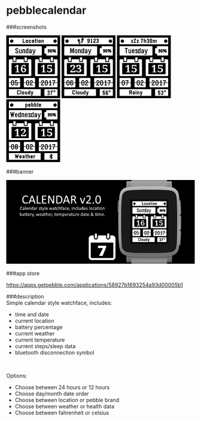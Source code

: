 # pebblecalendar
###screenshots

![basalt.png](/assets/basalt.png)
![basalt-health.png](/assets/basalt-health.png)
![basalt-sleep.png](/assets/basalt-sleep.png)
![basalt-sleep.png](/assets/basalt-bluetooth.png)

###banner

![banner.png](/assets/banner.png)

###app store

https://apps.getpebble.com/applications/58927b1693254a93d00005b1

###description
<br />
Simple calendar style watchface, includes:
 - time and date
 - current location
 - battery percentage
 - current weather
 - current temperature
 - current steps/sleep data
 - bluetooth disconnection symbol<br />
<br />

Options:
 - Choose between 24 hours or 12 hours
 - Choose day/month date order
 - Choose between location or pebble brand
 - Choose between weather or health data
 - Choose between fahrenheit or celsius
